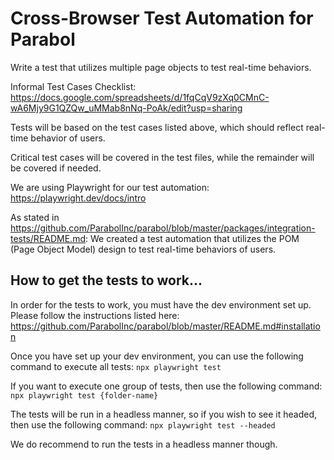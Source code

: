 # Cross-Browser Test Automation for Parabol
Write a test that utilizes multiple page objects to test real-time behaviors.

Informal Test Cases Checklist: https://docs.google.com/spreadsheets/d/1fqCqV9zXq0CMnC-wA6Mjy9G1QZQw_uMMab8nNq-PoAk/edit?usp=sharing

Tests will be based on the test cases listed above, which should reflect real-time behavior of users.

Critical test cases will be covered in the test files, while the remainder will be covered if needed.

We are using Playwright for our test automation: https://playwright.dev/docs/intro

As stated in https://github.com/ParabolInc/parabol/blob/master/packages/integration-tests/README.md: We created a test automation that utilizes the POM (Page Object Model) design to test real-time behaviors of users.

## How to get the tests to work...

In order for the tests to work, you must have the dev environment set up. 
Please follow the instructions listed here: https://github.com/ParabolInc/parabol/blob/master/README.md#installation

Once you have set up your dev environment, you can use the following command to execute all tests: `npx playwright test`

If you want to execute one group of tests, then use the following command: `npx playwright test {folder-name}`

The tests will be run in a headless manner, so if you wish to see it headed, then use the following command: `npx playwright test --headed`

We do recommend to run the tests in a headless manner though.

